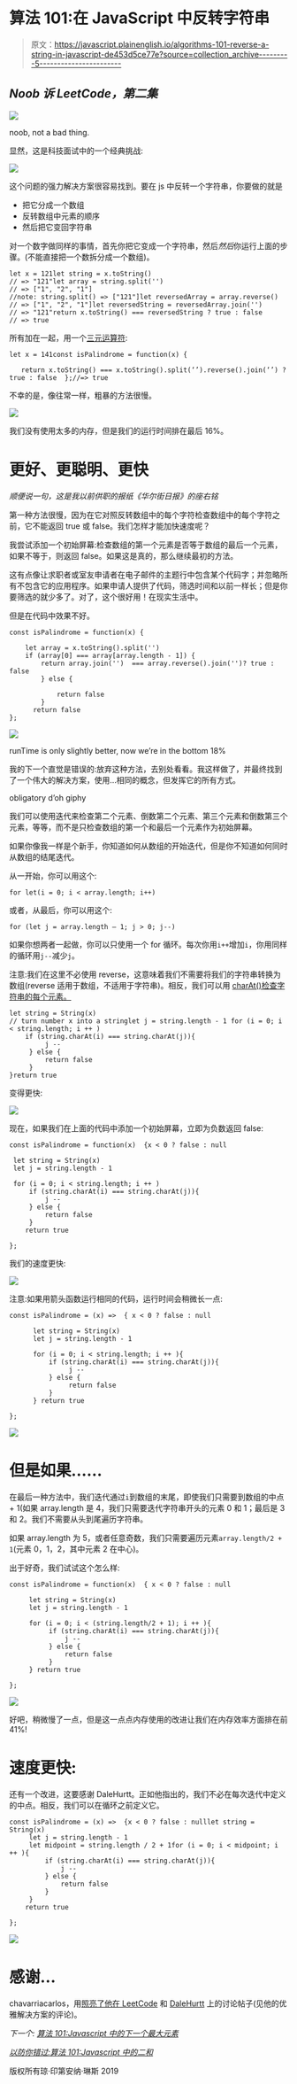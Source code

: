# 算法 101:在 JavaScript 中反转字符串

> 原文：<https://javascript.plainenglish.io/algorithms-101-reverse-a-string-in-javascript-de453d5ce77e?source=collection_archive---------5----------------------->

## *Noob 诉 LeetCode，第二集*

![](img/bc1040230fd0f860e996937e15f5f2d6.png)

noob, not a bad thing.

显然，这是科技面试中的一个经典挑战:

![](img/aa99ce6b33c60e5ecdb23bde0f52ec83.png)

这个问题的强力解决方案很容易找到。要在 js 中反转一个字符串，你要做的就是

*   把它分成一个数组
*   反转数组中元素的顺序
*   然后把它变回字符串

对一个数字做同样的事情，首先你把它变成一个字符串，然后*然后*你运行上面的步骤。(不能直接把一个数拆分成一个数组)。

```
let x = 121let string = x.toString()
// => "121"let array = string.split('')
// => ["1", "2", "1"]
//note: string.split() => ["121"]let reversedArray = array.reverse()
// => ["1", "2", "1"]let reversedString = reversedArray.join('')
// => "121"return x.toString() === reversedString ? true : false 
// => true 
```

所有加在一起，用一个[三元运算符](https://developer.mozilla.org/en-US/docs/Web/JavaScript/Reference/Operators/Conditional_Operator):

```
let x = 141const isPalindrome = function(x) { 

   return x.toString() === x.toString().split(‘’).reverse().join(‘’) ? true : false  };//=> true
```

不幸的是，像往常一样，粗暴的方法很慢。

![](img/43674540484a76ed5a5afe09558f1059.png)

我们没有使用太多的内存，但是我们的运行时间排在最后 16%。

# 更好、更聪明、更快

*顺便说一句，这是我以前供职的报纸《华尔街日报》的座右铭*

第一种方法很慢，因为在它对照反转数组中的每个字符检查数组中的每个字符之前，它不能返回 true 或 false。我们怎样才能加快速度呢？

我尝试添加一个初始屏幕:检查数组的第一个元素是否等于数组的最后一个元素，如果不等于，则返回 false。如果这是真的，那么继续最初的方法。

这有点像让求职者或室友申请者在电子邮件的主题行中包含某个代码字；并忽略所有不包含它的应用程序。如果申请人提供了代码，筛选时间和以前一样长；但是你要筛选的就少多了。对了，这个很好用！在现实生活中。

但是在代码中效果不好。

```
const isPalindrome = function(x) {  

    let array = x.toString().split('') 
    if (array[0] === array[array.length - 1]) {        
        return array.join('')  === array.reverse().join('')? true : false  
        } else {

            return false
        }
      return false                 
};
```

![](img/3993b87579e4b4d7c097f2bb1dfb1b9a.png)

runTime is only slightly better, now we’re in the bottom 18%

我的下一个直觉是错误的:放弃这种方法，去别处看看。我这样做了，并最终找到了一个伟大的解决方案，使用…相同的概念，但发挥它的所有方式。

obligatory d’oh giphy

我们可以使用迭代来检查第二个元素、倒数第二个元素、第三个元素和倒数第三个元素，等等，而不是只检查数组的第一个和最后一个元素作为初始屏幕。

如果你像我一样是个新手，你知道如何从数组的开始迭代，但是你不知道如何同时从数组的结尾迭代。

从一开始，你可以用这个:

`for let(i = 0; i < array.length; i++)`

或者，从最后，你可以用这个:

`for (let j = array.length — 1; j > 0; j--)`

如果你想两者一起做，你可以只使用一个 for 循环。每次你用`i++`增加`i`，你用同样的循环用`j--`减少`j`。

注意:我们在这里不必使用 reverse，这意味着我们不需要将我们的字符串转换为数组(reverse 适用于数组，不适用于字符串)。相反，我们可以用 [charAt()检查字符串的每个元素。](https://developer.mozilla.org/en-US/docs/Web/JavaScript/Reference/Global_Objects/String/charAt)

```
let string = String(x)
// turn number x into a stringlet j = string.length - 1 for (i = 0; i < string.length; i ++ )
    if (string.charAt(i) === string.charAt(j)){
         j --
     } else {
         return false
     }
}return true
```

变得更快:

![](img/acbc6145573c7fd2e0e5c5d1e20d2bba.png)

现在，如果我们在上面的代码中添加一个初始屏幕，立即为负数返回 false:

```
const isPalindrome = function(x)  {x < 0 ? false : null

 let string = String(x)
 let j = string.length - 1

 for (i = 0; i < string.length; i ++ )
     if (string.charAt(i) === string.charAt(j)){
         j --
     } else {
         return false
     }
    return true   

}; 
```

我们的速度更快:

![](img/fb543fa0a735fe7380dac35a0829280a.png)

注意:如果用箭头函数运行相同的代码，运行时间会稍微长一点:

```
const isPalindrome = (x) =>  { x < 0 ? false : null

      let string = String(x)
      let j = string.length - 1

      for (i = 0; i < string.length; i ++ ){
          if (string.charAt(i) === string.charAt(j)){
               j --
          } else {
               return false
          }
      } return true   

};
```

![](img/fff6885d5a87a8bcaa7cf1f9e03d4f04.png)

# 但是如果……

在最后一种方法中，我们迭代通过`i`到数组的末尾，即使我们只需要到数组的中点+ 1(如果 array.length 是 4，我们只需要迭代字符串开头的元素 0 和 1；最后是 3 和 2。我们不需要从头到尾遍历字符串。

如果 array.length 为 5，或者任意奇数，我们只需要遍历元素`array.length/2 + 1`(元素 0，1，2，其中元素 2 在中心)。

出于好奇，我们试试这个怎么样:

```
const isPalindrome = function(x)  { x < 0 ? false : null

     let string = String(x)
     let j = string.length - 1

     for (i = 0; i < (string.length/2 + 1); i ++ ){
          if (string.charAt(i) === string.charAt(j)){
              j --
          } else {
              return false
          }
     } return true   

};
```

![](img/844220810e1de9d3d6f40d91ff4a96c6.png)

好吧，稍微慢了一点，但是这一点点内存使用的改进让我们在内存效率方面排在前 41%!

# 速度更快:

还有一个改进，这要感谢 DaleHurtt。正如他指出的，我们不必在每次迭代中定义的中点。相反，我们可以在循环之前定义它。

```
const isPalindrome = (x) =>  {x < 0 ? false : nulllet string = String(x)
     let j = string.length - 1
     let midpoint = string.length / 2 + 1for (i = 0; i < midpoint; i ++ ){
         if (string.charAt(i) === string.charAt(j)){
             j --
         } else {
             return false
         }
     }
    return true   

};
```

![](img/4f39766fce971bda0ff19cbecab2aea6.png)

# 感谢…

chavarriacarlos，用[照亮了他在 LeetCode](https://leetcode.com/problems/palindrome-number/discuss/371714/JavaScript-Easy-to-Understand.-O(n)-solution.-Faster-than-70) 和 [DaleHurtt](https://medium.com/@dalehurtt) 上的讨论帖子(见他的优雅解决方案的评论)。

*下一个:* [*算法 101:Javascript 中的下一个最大元素*](https://medium.com/javascript-in-plain-english/algorithms-101-next-greatest-element-493e224f82b5)

[*以防你错过:算法 101:Javascript 中的二和*](https://medium.com/javascript-in-plain-english/algorithms-101-twosum-in-javascript-b493c8d64014)

版权所有琼·印第安纳·琳斯 2019